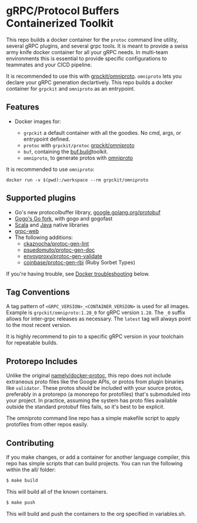 # gRPC/Protocol Buffers Containerized Toolkit

This repo builds a docker container for the `protoc` command line utility, several gRPC plugins, and
several grpc tools. It is meant to provide a swiss army knife docker container for all your gRPC
needs. In multi-team environments this is essential to provide specific configurations to teammates and your CICD pipeline.

It is recommended to use this with [grpckit/omniproto](https://github.com/grpckit/omniproto). `omniproto`
lets you declare your gRPC generation declartively. This repo
builds a docker container for `grpckit` and `omniproto` as an
entrypoint.

## Features

- Docker images for:

  - `grpckit` a default container with all the goodies. No cmd, args, or entrypoint defined.
  - `protoc` with `grpckit/protoc` [grpckit/omniproto](https://github.com/grpckit/omniproto)
  - `buf`, containing the [buf.build](https://buf.build/)toolkit.
  - `omniproto`, to generate protos with [omniproto](https://github.com/grpckit/omniproto)

It is recommended to use `omniproto`:

```
docker run -v $(pwd):/workspace --rm grpckit/omniproto
```

## Supported plugins

- Go's new protocolbuffer library, [google.golang.org/protobuf](https://google.golang.org/protobuf)
- [Gogo's Go fork](https://github.com/gogo/protobuf), with gogo and gogofast
- [Scala](https://github.com/scalapb/ScalaPB) and [Java](https://github.com/grpc/grpc-java) native libraries
- [grpc-web](https://github.com/grpc/grpc-web)
- The following additions:
  - [ckaznocha/protoc-gen-lint](https://github.com/ckaznocha/protoc-gen-lint)
  - [psuedomuto/protoc-gen-doc](https://github.com/pseudomuto/protoc-gen-doc)
  - [envoyproxy/protoc-gen-validate](https://github.com/envoyproxy/protoc-gen-validate)
  - [coinbase/protoc-gen-rbi](https://github.com/coinbase/protoc-gen-rbi) (Ruby Sorbet Types)

If you're having trouble, see [Docker troubleshooting](#docker-troubleshooting) below.

## Tag Conventions

A tag pattern of `<GRPC_VERSION>_<CONTAINER_VERSION>` is used for all images.
Example is `grpckit/omniproto:1.28_0` for gRPC version `1.28`. The `_0` suffix allows for inter-grpc releases as necessary. The `latest` tag will always point to the most recent version.

It is highly recommend to pin to a specific gRPC version in your toolchain for repeatable builds.

## Protorepo Includes

Unlike the original [namely/docker-protoc](https://github.com/namely/docker-protoc), this repo does not include extraneous
proto files like the Google APIs, or protos from plugin binaries like `validator`. These protos should be included
with your source protos, preferably in a protorepo (a monorepo for protofiles) that's submoduled into your project.
In practice, assuming the system has proto files available outside the standard protobuf files fails, so it's
best to be explicit.

The omniproto command line repo has a simple makefile script to
apply protofiles from other repos easily.

## Contributing

If you make changes, or add a container for another language compiler, this repo
has simple scripts that can build projects. You can run the following within the
all/ folder:

```sh
$ make build
```

This will build all of the known containers.

```sh
$ make push
```

This will build and push the containers to the org specified in variables.sh.
